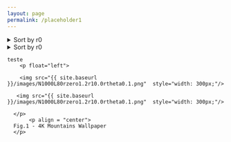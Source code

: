 ```yaml
---
layout: page
permalink: /placeholder1
---
```


<details>
<summary>Sort by r0</summary>

some text
+ <details>
    <summary>r0 = 1.2</summary>

    some more text
    + <details>
        <summary>Sort by r1</summary>
    
        even more text
       + <details>
            <summary> r1 = 0.0</summary>
    
            <p float="left">

        <img src="{{ site.baseurl }}/images/snapshots/N1000/N1000L80rzero1.2r10.0rtheta0.05.png"  style="width: 300px;"/>

       <img src="{{ site.baseurl }}/images/snapshots/N1000/N1000L80rzero1.2r10.0rtheta0.1.png"  style="width: 300px;"/>

      </p>
              <p float="left">

        <img src="{{ site.baseurl }}/images/snapshots/N1000/N1000L80rzero1.2r10.0rtheta0.5.png"  style="width: 300px;"/>

       <img src="{{ site.baseurl }}/images/snapshots/N1000/N1000L80rzero1.2r10.0rtheta5.0.png"  style="width: 300px;"/>

      </p>
    
    
        <details>
            <summary> r1 = 0.1</summary>
    
            even more text
   
      
    
       <details>
            <summary> r1 = 0.5</summary>
    
            even more text
     </details>
      </details>
    </details>
      </details>
   </details>
</details>


<details>
<summary>Sort by r0</summary>
.
+ <details>
    <summary>r0= 1.2</summary>
    .
    </details>
</details>

    teste
        <p float="left">

        <img src="{{ site.baseurl }}/images/N1000L80rzero1.2r10.0rtheta0.1.png"  style="width: 300px;"/>

       <img src="{{ site.baseurl }}/images/N1000L80rzero1.2r10.0rtheta0.1.png"  style="width: 300px;"/>

      </p>
           <p align = "center">
      Fig.1 - 4K Mountains Wallpaper
      </p>
     
